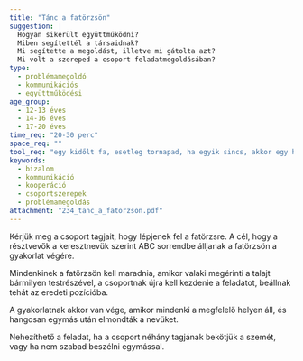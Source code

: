 ```yaml
---
title: "Tánc a fatörzsön"
suggestion: | 
  Hogyan sikerült együttműködni?
  Miben segítettél a társaidnak?
  Mi segítette a megoldást, illetve mi gátolta azt?
  Mi volt a szereped a csoport feladatmegoldásában?
type:
  - problémamegoldó
  - kommunikációs
  - együttműködési
age_group:
  - 12-13 éves
  - 14-16 éves
  - 17-20 éves
time_req: "20-30 perc"
space_req: ""
tool_req: "egy kidőlt fa, esetleg tornapad, ha egyik sincs, akkor egy hosszabb kötél"
keywords: 
  - bizalom
  - kommunikáció
  - kooperáció
  - csoportszerepek
  - problémamegoldás
attachment: "234_tanc_a_fatorzson.pdf"
---
```


Kérjük meg a csoport tagjait, hogy lépjenek fel a fatörzsre. A cél, hogy a résztvevők a keresztnevük szerint ABC sorrendbe álljanak a fatörzsön a gyakorlat végére.

Mindenkinek a fatörzsön kell maradnia, amikor valaki megérinti a talajt bármilyen testrészével, a csoportnak újra kell kezdenie a feladatot, beállnak tehát az eredeti pozícióba.

A gyakorlatnak akkor van vége, amikor mindenki a megfelelő helyen áll, és hangosan egymás után elmondták a nevüket.

Nehezíthető a feladat, ha a csoport néhány tagjának bekötjük a szemét, vagy ha nem szabad beszélni egymással.
  
  

